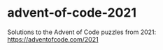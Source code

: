 # advent-of-code-2021

Solutions to the Advent of Code puzzles from 2021: https://adventofcode.com/2021